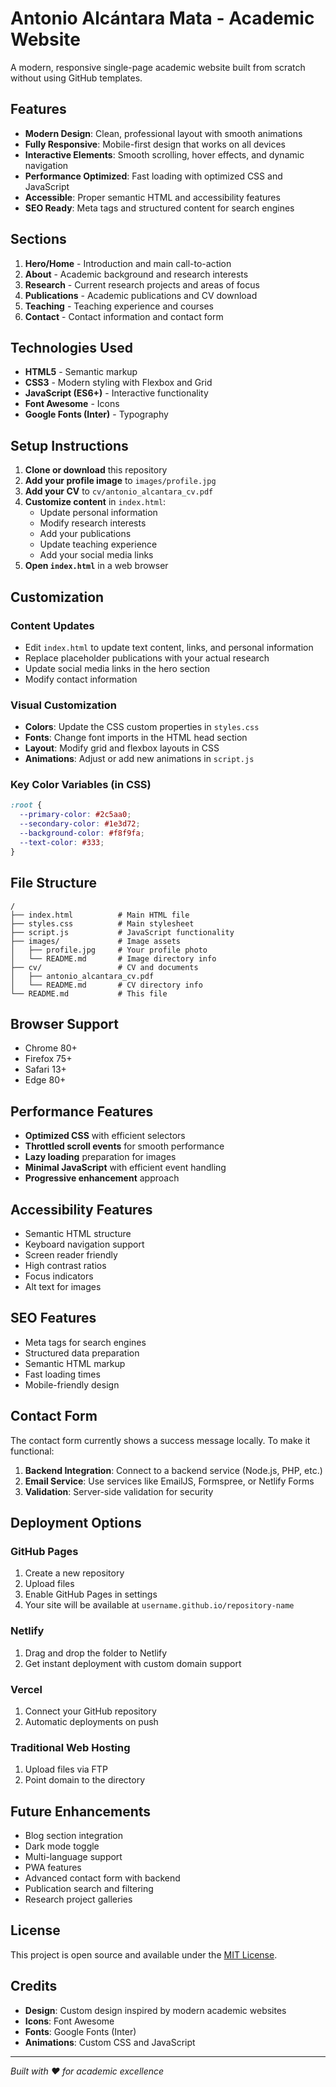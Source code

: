# Antonio Alcántara Mata - Academic Website

A modern, responsive single-page academic website built from scratch without using GitHub templates.

## Features

- **Modern Design**: Clean, professional layout with smooth animations
- **Fully Responsive**: Mobile-first design that works on all devices
- **Interactive Elements**: Smooth scrolling, hover effects, and dynamic navigation
- **Performance Optimized**: Fast loading with optimized CSS and JavaScript
- **Accessible**: Proper semantic HTML and accessibility features
- **SEO Ready**: Meta tags and structured content for search engines

## Sections

1. **Hero/Home** - Introduction and main call-to-action
2. **About** - Academic background and research interests
3. **Research** - Current research projects and areas of focus
4. **Publications** - Academic publications and CV download
5. **Teaching** - Teaching experience and courses
6. **Contact** - Contact information and contact form

## Technologies Used

- **HTML5** - Semantic markup
- **CSS3** - Modern styling with Flexbox and Grid
- **JavaScript (ES6+)** - Interactive functionality
- **Font Awesome** - Icons
- **Google Fonts (Inter)** - Typography

## Setup Instructions

1. **Clone or download** this repository
2. **Add your profile image** to `images/profile.jpg`
3. **Add your CV** to `cv/antonio_alcantara_cv.pdf`
4. **Customize content** in `index.html`:
   - Update personal information
   - Modify research interests
   - Add your publications
   - Update teaching experience
   - Add your social media links
5. **Open `index.html`** in a web browser

## Customization

### Content Updates
- Edit `index.html` to update text content, links, and personal information
- Replace placeholder publications with your actual research
- Update social media links in the hero section
- Modify contact information

### Visual Customization
- **Colors**: Update the CSS custom properties in `styles.css`
- **Fonts**: Change font imports in the HTML head section
- **Layout**: Modify grid and flexbox layouts in CSS
- **Animations**: Adjust or add new animations in `script.js`

### Key Color Variables (in CSS)
```css
:root {
  --primary-color: #2c5aa0;
  --secondary-color: #1e3d72;
  --background-color: #f8f9fa;
  --text-color: #333;
}
```

## File Structure

```
/
├── index.html          # Main HTML file
├── styles.css          # Main stylesheet
├── script.js           # JavaScript functionality
├── images/             # Image assets
│   ├── profile.jpg     # Your profile photo
│   └── README.md       # Image directory info
├── cv/                 # CV and documents
│   ├── antonio_alcantara_cv.pdf
│   └── README.md       # CV directory info
└── README.md           # This file
```

## Browser Support

- Chrome 80+
- Firefox 75+
- Safari 13+
- Edge 80+

## Performance Features

- **Optimized CSS** with efficient selectors
- **Throttled scroll events** for smooth performance
- **Lazy loading** preparation for images
- **Minimal JavaScript** with efficient event handling
- **Progressive enhancement** approach

## Accessibility Features

- Semantic HTML structure
- Keyboard navigation support
- Screen reader friendly
- High contrast ratios
- Focus indicators
- Alt text for images

## SEO Features

- Meta tags for search engines
- Structured data preparation
- Semantic HTML markup
- Fast loading times
- Mobile-friendly design

## Contact Form

The contact form currently shows a success message locally. To make it functional:

1. **Backend Integration**: Connect to a backend service (Node.js, PHP, etc.)
2. **Email Service**: Use services like EmailJS, Formspree, or Netlify Forms
3. **Validation**: Server-side validation for security

## Deployment Options

### GitHub Pages
1. Create a new repository
2. Upload files
3. Enable GitHub Pages in settings
4. Your site will be available at `username.github.io/repository-name`

### Netlify
1. Drag and drop the folder to Netlify
2. Get instant deployment with custom domain support

### Vercel
1. Connect your GitHub repository
2. Automatic deployments on push

### Traditional Web Hosting
1. Upload files via FTP
2. Point domain to the directory

## Future Enhancements

- Blog section integration
- Dark mode toggle
- Multi-language support
- PWA features
- Advanced contact form with backend
- Publication search and filtering
- Research project galleries

## License

This project is open source and available under the [MIT License](LICENSE).

## Credits

- **Design**: Custom design inspired by modern academic websites
- **Icons**: Font Awesome
- **Fonts**: Google Fonts (Inter)
- **Animations**: Custom CSS and JavaScript

---

*Built with ❤️ for academic excellence*
